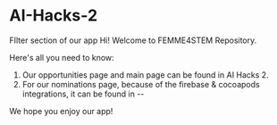 # AI-Hacks-2
FIlter section of our app
Hi! Welcome to FEMME4STEM Repository.

Here's all you need to know:

1. Our opportunities page and main page can be found in AI Hacks 2.
2. For our nominations page, because of the firebase & cocoapods integrations, it can be found in --

We hope you enjoy our app!
